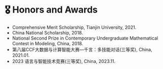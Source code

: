 
# 🎖️ Honors and Awards
- Comprehensive Merit Scholarship, Tianjin University, 2021.
- China National Scholarship, 2018.
- National Second Prize in Contemporary Undergraduate Mathematical Contest in Modeling, China, 2018.
- 第八届CCF大数据与计算智能大赛—千言：多技能对话(三等奖), China, 2021.01.
- 2023 语言与智能技术竞赛(三等奖), China, 2023.11.
